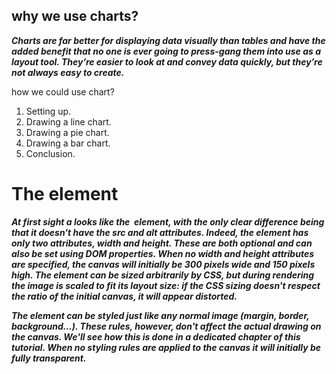 ## why we use charts?

***Charts are far better for displaying data visually than tables and have the added benefit that no one is ever going to press-gang them into use as a layout tool. They’re easier to look at and convey data quickly, but they’re not always easy to create.***

how we could use chart?

1. Setting up.
2. Drawing a line chart.
3. Drawing a pie chart.
4. Drawing a bar chart.
5. Conclusion.


# The <canvas> element
***At first sight a <canvas> looks like the <img> element, with the only clear difference being that it doesn't have the src and alt attributes. Indeed, the <canvas> element has only two attributes, width and height. These are both optional and can also be set using DOM properties. When no width and height attributes are specified, the canvas will initially be 300 pixels wide and 150 pixels high. The element can be sized arbitrarily by CSS, but during rendering the image is scaled to fit its layout size: if the CSS sizing doesn't respect the ratio of the initial canvas, it will appear distorted.***


***The <canvas> element can be styled just like any normal image (margin, border, background…). These rules, however, don't affect the actual drawing on the canvas. We'll see how this is done in a dedicated chapter of this tutorial. When no styling rules are applied to the canvas it will initially be fully transparent.***








